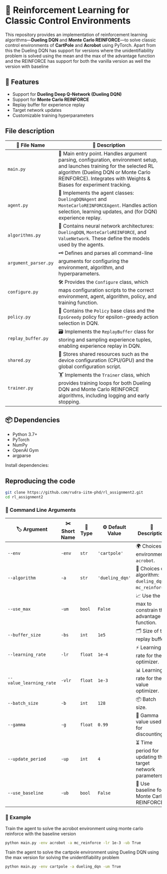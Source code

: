 # 🧠 Reinforcement Learning for Classic Control Environments

This repository provides an implementation of reinforcement learning algorithms—**Dueling DQN** and **Monte Carlo REINFORCE**—to solve classic control environments of **CartPole** and **Acrobot** using PyTorch. Apart from this the Dueling DQN has support for versions where the unidentifiability problem is solved using the mean and the max of the advantage function and the REINFORCE has support for both the vanilla version as well the version with baseline

## 🚀 Features

- Support for **Dueling Deep Q-Network (Dueling DQN)**
- Support for **Monte Carlo REINFORCE**
- Replay buffer for experience replay
- Target network updates
- Customizable training hyperparameters

## File description

| 📄 **File Name**         | 📝 **Description** |
|-------------------------|-------------------|
| `main.py`               | 🚦 Main entry point. Handles argument parsing, configuration, environment setup, and launches training for the selected RL algorithm (Dueling DQN or Monte Carlo REINFORCE). Integrates with Weights & Biases for experiment tracking. |
| `agent.py`              | 🤖 Implements the agent classes: `DuelingDQNAgent` and `MonteCarloREINFORCEAgent`. Handles action selection, learning updates, and (for DQN) experience replay. |
| `algorithms.py`         | 🧩 Contains neural network architectures: `DuelingDQN`, `MonteCarloREINFORCE`, and `ValueNetwork`. These define the models used by the agents. |
| `argument_parser.py`    | 🗝️ Defines and parses all command-line arguments for configuring the environment, algorithm, and hyperparameters. |
| `configure.py`          | 🛠️ Provides the `Configure` class, which maps configuration scripts to the correct environment, agent, algorithm, policy, and training function. |
| `policy.py`             | 🎲 Contains the `Policy` base class and the `EpsGreedy` policy for epsilon-greedy action selection in DQN. |
| `replay_buffer.py`      | 🗃️ Implements the `ReplayBuffer` class for storing and sampling experience tuples, enabling experience replay in DQN. |
| `shared.py`             | 🔗 Stores shared resources such as the device configuration (CPU/GPU) and the global configuration script. |
| `trainer.py`            | 🏋️ Implements the `Trainer` class, which provides training loops for both Dueling DQN and Monte Carlo REINFORCE algorithms, including logging and early stopping. |

## 📦 Dependencies

- Python 3.7+
- PyTorch
- NumPy
- OpenAI Gym
- argparse


Install dependencies:

## Reproducing the code 
```bash
git clone https://github.com/rudra-iitm-phd/rl_assignment2.git
cd rl_assignment2
```
### 🧾 Command Line Arguments


| 🏷️ **Argument**       | ✂️ **Short Name** | 🔢 **Type**   | ⚙️ **Default Value**  | 📝 **Description**                                                                 |
|------------------------|-------------------|---------------|------------------------|------------------------------------------------------------------------------------|
| `--env`               | `-env`           | `str`         | `'cartpole'`          | 🌍 Choices of environment: `acrobot`.                                             |
| `--algorithm`         | `-a`             | `str`         | `'dueling_dqn'`       | 🧠 Choices of algorithm: `dueling_dqn`, `mc_reinforce`.                           |
| `--use_max`           | `-um`            | `bool`        | `False`               | 📈 Use the max to constrain the advantage function.                               |
| `--buffer_size`       | `-bs`            | `int`         | `1e5`                 | 🗂️ Size of the replay buffer.                                                     |
| `--learning_rate`     | `-lr`            | `float`       | `1e-4`                | ⚡ Learning rate for the optimizer.                                               |
| `--value_learning_rate` | `-vlr`         | `float`       | `1e-3`                | 📊 Learning rate for the value optimizer.                                         |
| `--batch_size`        | `-b`             | `int`         | `128`                 | 📦 Batch size.                                                                    |
| `--gamma`             | `-g`             | `float`       | `0.99`                | 🔄 Gamma value used for discounting.                                              |
| `--update_period`     | `-up`            | `int`         | `4`                   | ⏳ Time period for updating the target network parameters.                        |
| `--use_baseline`      | `-ub`            | `bool`        | `False`               | 🧮 Use baseline for Monte Carlo REINFORCE.                                        |


### 🧪 Example

Train the agent to solve the acrobot environment using monte carlo reinforce with the baseline version

```bash
python main.py -env acrobot -a mc_reinforce -lr 1e-3 -ub True
```

Train the agent to solve the cartpole environment using Dueling DQN using the max version for solving the unidentifiability problem

```bash
python main.py -env cartpole -a dueling_dqn -um True
```